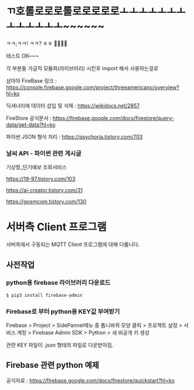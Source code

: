 # ㄲ호롤로로로롤로로로로로ㅗㅗㅗㅗㅗㅗㅗㅗㅗㅗㅗㅗㅗ~~~~~~

ㅋㅋ;ㅋㅋ! ㅋㅋ?  ㅎㅎ 💢💥💤💦



테스트 OK~~~

각 부분들 가급적 모듈화(라이브러리) 시킨후 import 해서 사용하는걸로 



삼아아 FireBase 링크 : https://console.firebase.google.com/project/threeamericano/overview?hl=ko

딕셔너리에 데이터 삽입 및 삭제 : https://wikidocs.net/2857

FireStore 공식문서 : https://firebase.google.com/docs/firestore/query-data/get-data?hl=ko

파이썬 JSON 형식 처리 : https://psychoria.tistory.com/703



### 날씨 API - 파이썬 관련 게시글

기상청_단기예보 조회서비스

https://19-97.tistory.com/103

https://ai-creator.tistory.com/31

https://gosmcom.tistory.com/130





# 서버측 Client 프로그램

서버측에서 구동되는 MQTT Client 프로그램에 대해 다룹니다.



## 사전작업

### python용 firebase 라이브러리 다운로드

```bash
$ pip3 install firebase-admin
```



### Firebase로 부터 python용 KEY값 부여받기

Firebase > Project > SidePannel메뉴 중 톱니바퀴 모양 클릭 > 프로젝트 설정 > 서비스 계정 > Firebase Admin SDK > Python > 새 비공개 키 생성

관련 KEY 파일이 .json 형태의 파일로 다운받아짐.



## Firebase 관련 python 예제

공식자료 : https://firebase.google.com/docs/firestore/quickstart?hl=ko





